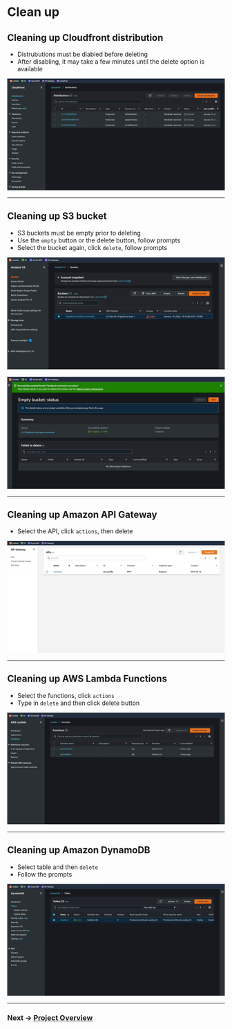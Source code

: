 # Clean up

## Cleaning up Cloudfront distribution
- Distrubutions must be diabled before deleting
- After disabling, it may take a few minutes until the delete option is available

![Alt](../img/assets_cleanUp/cleanCDN.gif)

------------------------------------------------------------------------------------------

## Cleaning up S3 bucket
- S3 buckets must be empty prior to deleting
- Use the `empty` button or the delete button, follow prompts
- Select the bucket again, click `delete`, follow prompts

![Emptying S3 bucket](../img/assets_cleanUp/cleanHost01.gif)

![Deleting S3 bucket](../img/assets_cleanUp/cleanHost02.gif)

------------------------------------------------------------------------------------------

## Cleaning up Amazon API Gateway
- Select the API, click `actions`, then delete

![Delete API](../img/assets_cleanUp/cleanAPI.gif)

------------------------------------------------------------------------------------------

## Cleaning up AWS Lambda Functions
- Select the functions, click `actions`
- Type in `delete` and then click delete button

![Delete lambda functions](../img/assets_cleanUp/cleanLambda.gif)

------------------------------------------------------------------------------------------

## Cleaning up Amazon DynamoDB
- Select table and then `delete`
- Follow the prompts

![Delete dynamoDB](../img/assets_cleanUp/cleanDynamo.gif)

------------------------------------------------------------------------------------------

### Next -> [Project Overview][3.1]
[3.1]: <../README.md>